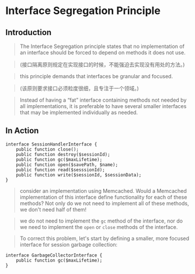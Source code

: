 # Interface Segregation Principle #

## Introduction ##

> The Interface Segregation principle states that no implementation of an interface should be forced to depend on methods it does not use.

> (接口隔离原则规定在实现接口的时候，不能强迫去实现没有用处的方法。)

> this principle demands that interfaces be granular and focused.

> (该原则要求接口必须粒度很细，且专注于一个领域。)

> Instead of having a “fat” interface containing methods not needed by all implementations, it is preferable to have several smaller interfaces that may be implemented individually as needed.

## In Action ##

    interface SessionHandlerInterface {
        public function close();
        public function destroy($sessionId);
        public function gc($maxLifetime);
        public function open($savePath, $name);
        public function read($sesssionId);
        public function write($sessionId, $sessionData);
    }

> consider an implementation using Memcached. Would a Memcached implementation of this interface define functionality for each of these methods? Not only do we not need to implement all of these methods, we don't need half of them!

> we do not need to implement the `gc` method of the interface, nor do we need to implement the `open` or `close` methods of the interface.

> To correct this problem, let's start by defining a smaller, more focused interface for session garbage collection:

    interface GarbageCollectorInterface {
        public function gc($maxLifetime);
    }
